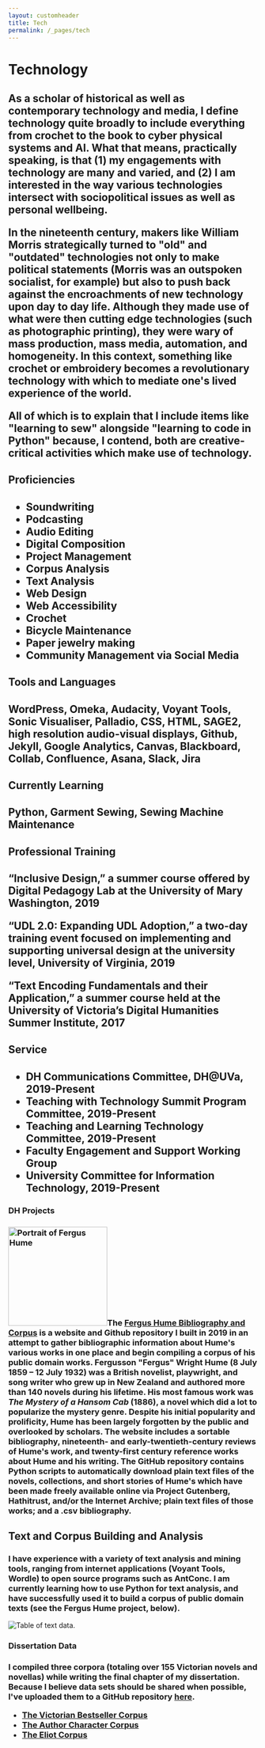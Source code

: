 ```yaml
---
layout: customheader
title: Tech
permalink: /_pages/tech
---
```

<h1>Technology</h1>
<h2 style="text-align:left"> As a scholar of historical as well as contemporary technology and media, I define technology quite broadly to include everything from crochet to the book to cyber physical systems and AI. What that means, practically speaking, is that (1) my engagements with technology are many and varied, and (2) I am interested in the way various technologies intersect with sociopolitical issues as well as personal wellbeing. 
  
<p>In the nineteenth century, makers like William Morris strategically turned to "old" and "outdated" technologies not only to make political statements (Morris was an outspoken socialist, for example) but also to push back against the encroachments of new technology upon day to day life. Although they made use of what were then cutting edge technologies (such as photographic printing), they were wary of mass production, mass media, automation, and homogeneity. In this context, something like crochet or embroidery becomes a revolutionary technology with which to mediate one's lived experience of the world.</p>

<p>All of which is to explain that I include items like "learning to sew" alongside "learning to code in Python" because, I contend, both are creative-critical activities which make use of technology.<p>
  
<h2>Proficiencies</h2>
<h2 style="text-align:left"><ul>
  <li>Soundwriting</li>
  <li>Podcasting</li>
  <li>Audio Editing</li>
  <li>Digital Composition</li>
  <li>Project Management</li>
  <li>Corpus Analysis</li>
  <li>Text Analysis</li>
  <li>Web Design</li>
  <li>Web Accessibility</li>
  <li>Crochet</li>
  <li>Bicycle Maintenance</li>
  <li>Paper jewelry making</li>
  <li>Community Management via Social Media</li>
  </ul></h2>

<h2>Tools and Languages</h2>
<h2 style="text-align:left">WordPress, Omeka, Audacity, Voyant Tools, Sonic Visualiser, Palladio, CSS, HTML, SAGE2, high resolution audio-visual displays, Github, Jekyll, Google Analytics, Canvas, Blackboard, Collab, Confluence, Asana, Slack, Jira </h2>

<h2>Currently Learning</h2>
<h2 style="text-align:left">Python, Garment Sewing, Sewing Machine Maintenance </h2>

<h2>Professional Training</h2>
<h2 style="text-align:left">“Inclusive Design,” a summer course offered by Digital Pedagogy Lab at the University of Mary
Washington, 2019<br>

“UDL 2.0: Expanding UDL Adoption,” a two-day training event focused on implementing and
supporting universal design at the university level, University of Virginia, 2019<br>

“Text Encoding Fundamentals and their Application,” a summer course held at the University of Victoria’s Digital Humanities Summer Institute, 2017</h2>

<h2>Service</h2>
<h2 style="text-align:left"><ul>
  <li>DH Communications Committee, DH@UVa, 2019-Present</li>
  <li>Teaching with Technology Summit Program Committee, 2019-Present</li>
  <li>Teaching and Learning Technology Committee, 2019-Present</li>
    <li>Faculty Engagement and Support Working Group</li>
  <li>University Committee for Information Technology, 2019-Present</li>
  </ul></h2>
  
<h3>DH Projects</h3>
<h3 style="text-align:left"><img align="left"><a href="https://humebib.github.io/"><img src="/images/hume.png" alt="Portrait of Fergus Hume" width="200" height="200"></a>The <a href="https://humebib.github.io/" text-align="center">Fergus Hume Bibliography and Corpus</a> is a website and Github repository I built in 2019 in an attempt to gather bibliographic information about Hume's various works in one place and begin compiling a corpus of his public domain works. Fergusson "Fergus" Wright Hume (8 July 1859 – 12 July 1932) was a British novelist, playwright, and song writer who grew up in New Zealand and authored more than 140 novels during his lifetime. His most famous work was <em>The Mystery of a Hansom Cab</em> (1886), a novel which did a lot to popularize the mystery genre. Despite his initial popularity and prolificity, Hume has been largely forgotten by the public and overlooked by scholars. The website includes a sortable bibliography, nineteenth- and early-twentieth-century reviews of Hume's work, and twenty-first century reference works about Hume and his writing. The GitHub repository contains Python scripts to automatically download plain text files of the novels, collections, and short stories of Hume's which have been made freely available online via Project Gutenberg, Hathitrust, and/or the Internet Archive; plain text files of those works; and a .csv bibliography.</h3>

<h2>Text and Corpus Building and Analysis</h2>
<h3 style="text-align:left"> I have experience with a variety of text analysis and mining tools, ranging from internet applications (Voyant Tools, Wordle) to open source programs such as AntConc. I am currently learning how to use Python for text analysis, and have successfully used it to build a corpus of public domain texts (see the Fergus Hume project, below).</h3>

<img src="/images/Screen Shot 2019-05-12 at 4.57.19 PM.png" alt="Table of text data."><br>

<h3>Dissertation Data</h3>
<h3 style="text-align:left">I compiled three corpora (totaling over 155 Victorian novels and novellas) while writing the final chapter of my dissertation.
Because I believe data sets should be shared when possible, I've uploaded them to a GitHub repository <a href="https://github.com/DrCFloyd/C19Corpora">here</a>.

<ul>
 <li><a href="https://github.com/DrCFloyd/C19Corpora/tree/master/VBC">The Victorian Bestseller Corpus</a></li>
 <li><a href="https://github.com/DrCFloyd/C19Corpora/tree/master/ACC">The Author Character Corpus</a></li>
<li><a href="https://github.com/DrCFloyd/C19Corpora/tree/master/EliotCorpus">The Eliot Corpus</a></li>
 </ul></h3>
